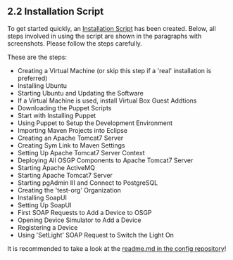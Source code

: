 ## 2.2 Installation Script

To get started quickly, an [Installation Script](https://github.com/OSGP/Config) has been created.
Below, all steps involved in using the script are shown in the paragraphs with screenshots. 
Please follow the steps carefully.

These are the steps:
- Creating a Virtual Machine (or skip this step if a 'real' installation is preferred)
- Installing Ubuntu
- Starting Ubuntu and Updating the Software
- If a Virtual Machine is used, install Virtual Box Guest Addtions
- Downloading the Puppet Scripts
- Start with Installing Puppet
- Using Puppet to Setup the Development Environment
- Importing Maven Projects into Eclipse
- Creating an Apache Tomcat7 Server
- Creating Sym Link to Maven Settings
- Setting Up Apache Tomcat7 Server Context
- Deploying All OSGP Components to Apache Tomcat7 Server
- Starting Apache ActiveMQ
- Starting Apache Tomcat7 Server
- Starting pgAdmin III and Connect to PostgreSQL
- Creating the 'test-org' Organization
- Installing SoapUI
- Setting Up SoapUI
- First SOAP Requests to Add a Device to OSGP
- Opening Device Simulator to Add a Device
- Registering a Device
- Using 'SetLight' SOAP Request to Switch the Light On

It is recommended to take a look at the [readme.md in the config repository](https://github.com/OSGP/Config/blob/development/README.md)!
